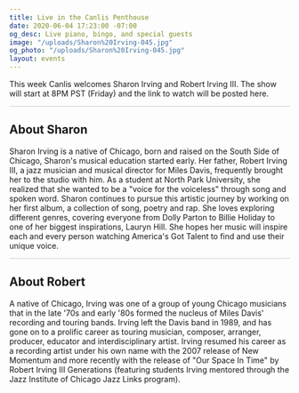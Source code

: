 ```yaml
---
title: Live in the Canlis Penthouse
date: 2020-06-04 17:23:00 -07:00
og_desc: Live piano, bingo, and special guests
image: "/uploads/Sharon%20Irving-045.jpg"
og_photo: "/uploads/Sharon%20Irving-045.jpg"
layout: events
---
```


This week Canlis welcomes Sharon Irving and Robert Irving III. The show will start at 8PM PST (Friday) and the link to watch will be posted here. 

<div class="mb4" style="width: 100%; background: black; opacity: .2; height: 1px;"></div>

<h2 class="Caption mt2 mb3">About Sharon</h2>

Sharon Irving is a native of Chicago, born and raised on the South Side of Chicago, Sharon's musical education started early. Her father, Robert Irving III, a jazz musician and musical director for Miles Davis, frequently brought her to the studio with him. As a student at North Park University, she realized that she wanted to be a "voice for the voiceless" through song and spoken word. Sharon continues to pursue this artistic journey by working on her first album, a collection of song, poetry and rap. She loves exploring different genres, covering everyone from Dolly Parton to Billie Holiday to one of her biggest inspirations, Lauryn Hill. She hopes her music will inspire each and every person watching America's Got Talent to find and use their unique voice.

<div class="mb4" style="width: 100%; background: black; opacity: .2; height: 1px;"></div>

<h2 class="Caption mt2 mb3">About Robert</h2>

A native of Chicago, Irving was one of a group of young Chicago musicians that in the late '70s and early '80s formed the nucleus of Miles Davis' recording and touring bands. Irving left the Davis band in 1989, and has gone on to a prolific career as touring musician, composer, arranger, producer, educator and interdisciplinary artist. Irving resumed his career as a recording artist under his own name with the 2007 release of New Momentum and more recently with the release of "Our Space In Time" by Robert Irving III Generations (featuring students Irving mentored through the Jazz Institute of Chicago Jazz Links program).